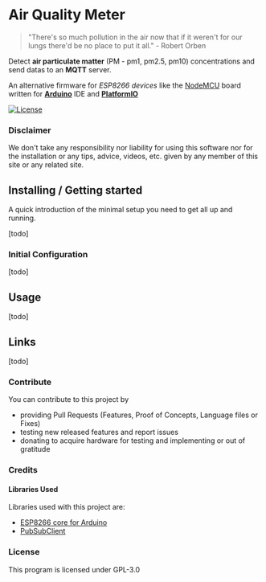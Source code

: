 # Air Quality Meter
> "There's so much pollution in the air now that if it weren't for our lungs there'd be no place to put it all."
> \- Robert Orben
 
Detect **air particulate matter** (PM - pm1, pm2.5, pm10) concentrations and send datas to an **MQTT** server. 

An alternative firmware for _ESP8266 devices_ like the [NodeMCU](https://github.com/nodemcu/nodemcu-firmware) board written for [**Arduino**](https://www.arduino.cc/) IDE and [**PlatformIO**](https://platformio.org/)

[![License](https://img.shields.io/github/license/rpanfili/airQualityMeter.svg)](https://github.com/rpanfili/airQualityMeter/blob/development/LICENSE.txt)

### Disclaimer

We don't take any responsibility nor liability for using this software nor for the installation or any tips, advice, videos, etc. given by any member of this site or any related site.

## Installing / Getting started

A quick introduction of the minimal setup you need to get all up and
running.

[todo]

### Initial Configuration

[todo]

## Usage

[todo]

## Links

[todo]

### Contribute
You can contribute to this project by
- providing Pull Requests (Features, Proof of Concepts, Language files or Fixes)
- testing new released features and report issues
- donating to acquire hardware for testing and implementing or out of gratitude

### Credits

#### Libraries Used
Libraries used with this project are:
- [ESP8266 core for Arduino](https://github.com/esp8266/Arduino)
- [PubSubClient](https://github.com/knolleary/pubsubclient)

### License

This program is licensed under GPL-3.0
